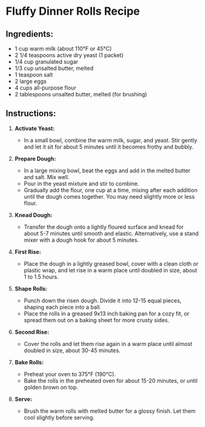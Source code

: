 # Fluffy Dinner Rolls Recipe

## Ingredients:
- 1 cup warm milk (about 110°F or 45°C)
- 2 1/4 teaspoons active dry yeast (1 packet)
- 1/4 cup granulated sugar
- 1/3 cup unsalted butter, melted
- 1 teaspoon salt
- 2 large eggs
- 4 cups all-purpose flour
- 2 tablespoons unsalted butter, melted (for brushing)

## Instructions:

1. **Activate Yeast:**
   - In a small bowl, combine the warm milk, sugar, and yeast. Stir gently and let it sit for about 5 minutes until it becomes frothy and bubbly.

2. **Prepare Dough:**
   - In a large mixing bowl, beat the eggs and add in the melted butter and salt. Mix well.
   - Pour in the yeast mixture and stir to combine.
   - Gradually add the flour, one cup at a time, mixing after each addition until the dough comes together. You may need slightly more or less flour.

3. **Knead Dough:**
   - Transfer the dough onto a lightly floured surface and knead for about 5-7 minutes until smooth and elastic. Alternatively, use a stand mixer with a dough hook for about 5 minutes.

4. **First Rise:**
   - Place the dough in a lightly greased bowl, cover with a clean cloth or plastic wrap, and let rise in a warm place until doubled in size, about 1 to 1.5 hours.

5. **Shape Rolls:**
   - Punch down the risen dough. Divide it into 12-15 equal pieces, shaping each piece into a ball.
   - Place the rolls in a greased 9x13 inch baking pan for a cozy fit, or spread them out on a baking sheet for more crusty sides.

6. **Second Rise:**
   - Cover the rolls and let them rise again in a warm place until almost doubled in size, about 30-45 minutes.

7. **Bake Rolls:**
   - Preheat your oven to 375°F (190°C).
   - Bake the rolls in the preheated oven for about 15-20 minutes, or until golden brown on top.

8. **Serve:**
   - Brush the warm rolls with melted butter for a glossy finish. Let them cool slightly before serving.
